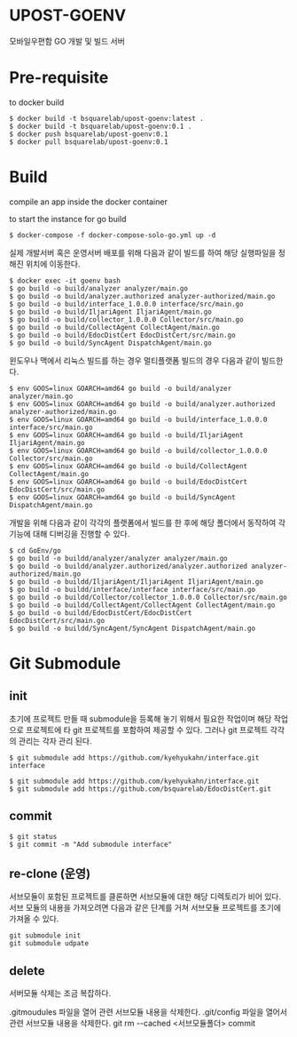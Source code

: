 # UPOST-GOENV
모바일우편함 GO 개발 및 빌드 서버

# Pre-requisite
to docker build
```
$ docker build -t bsquarelab/upost-goenv:latest .
$ docker build -t bsquarelab/upost-goenv:0.1 .
$ docker push bsquarelab/upost-goenv:0.1
$ docker pull bsquarelab/upost-goenv:0.1
```

# Build
compile an app inside the docker container

to start the instance for go build
```
$ docker-compose -f docker-compose-solo-go.yml up -d
```

실제 개발서버 혹은 운영서버 배포를 위해 다음과 같이 빌드를 하여 해당 실행파일을 정해진 위치에 이동한다.
```
$ docker exec -it goenv bash
$ go build -o build/analyzer analyzer/main.go
$ go build -o build/analyzer.authorized analyzer-authorized/main.go
$ go build -o build/interface_1.0.0.0 interface/src/main.go
$ go build -o build/IljariAgent IljariAgent/main.go
$ go build -o build/collector_1.0.0.0 Collector/src/main.go
$ go build -o build/CollectAgent CollectAgent/main.go
$ go build -o build/EdocDistCert EdocDistCert/src/main.go
$ go build -o build/SyncAgent DispatchAgent/main.go
```

윈도우나 맥에서 리눅스 빌드를 하는 경우 멀티플랫폼 빌드의 경우 다음과 같이 빌드한다.
```
$ env GOOS=linux GOARCH=amd64 go build -o build/analyzer analyzer/main.go
$ env GOOS=linux GOARCH=amd64 go build -o build/analyzer.authorized analyzer-authorized/main.go
$ env GOOS=linux GOARCH=amd64 go build -o build/interface_1.0.0.0 interface/src/main.go
$ env GOOS=linux GOARCH=amd64 go build -o build/IljariAgent IljariAgent/main.go
$ env GOOS=linux GOARCH=amd64 go build -o build/collector_1.0.0.0 Collector/src/main.go
$ env GOOS=linux GOARCH=amd64 go build -o build/CollectAgent CollectAgent/main.go
$ env GOOS=linux GOARCH=amd64 go build -o build/EdocDistCert EdocDistCert/src/main.go
$ env GOOS=linux GOARCH=amd64 go build -o build/SyncAgent DispatchAgent/main.go
```

개발을 위해 다음과 같이 각각의 플랫폼에서 빌드를 한 후에 해당 폴더에서 동작하여 각 기능에 대해 디버깅을 진행할 수 있다.
```
$ cd GoEnv/go
$ go build -o buildd/analyzer/analyzer analyzer/main.go
$ go build -o buildd/analyzer.authorized/analyzer.authorized analyzer-authorized/main.go
$ go build -o buildd/IljariAgent/IljariAgent IljariAgent/main.go
$ go build -o buildd/interface/interface interface/src/main.go
$ go build -o buildd/Collector/collector_1.0.0.0 Collector/src/main.go
$ go build -o buildd/CollectAgent/CollectAgent CollectAgent/main.go
$ go build -o buildd/EdocDistCert/EdocDistCert EdocDistCert/src/main.go
$ go build -o buildd/SyncAgent/SyncAgent DispatchAgent/main.go
```

# Git Submodule
## init
초기에 프로젝트 만들 때 submodule을 등록해 놓기 위해서 필요한 작업이며 해당 작업으로 프로젝트에 타 git 프로젝트를 포함하여 제공할 수 있다. 그러나 git 프로젝트 각각의 관리는 각자 관리 된다. 
```
$ git submodule add https://github.com/kyehyukahn/interface.git interface

$ git submodule add https://github.com/kyehyukahn/interface.git
$ git submodule add https://github.com/bsquarelab/EdocDistCert.git
```
## commit
```
$ git status
$ git commit -m "Add submodule interface"
```
## re-clone (운영)
서브모듈이 포함된 프로젝트를 클론하면 서브모듈에 대한 해당 디렉토리가 비어 있다. 
서브 모듈의 내용을 가져오려면 다음과 같은 단계를 거쳐 서브모듈 프로젝트를 초기에 가져올 수 있다.
```
git submodule init
git submodule udpate
```

## delete
서버모듈 삭제는 조금 복잡하다.

.gitmoudules 파일을 열어 관련 서브모듈 내용을 삭제한다.
.git/config 파일을 열어서 관련 서브모듈 내용을 삭제한다.
git rm --cached <서브모듈폴더>
commit
